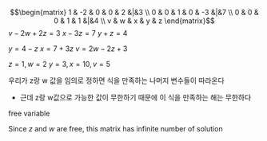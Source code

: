 $$\begin{matrix}
1 & -2 & 0 & 0 & 2 &|&3 \\
0 & 0 & 1 & 0 & -3 &|&7 \\
0 & 0 & 0 & 1 & 1 &|&4 \\
v & w & x & y & z
\end{matrix}$$
$v-2w+2z=3$
$x-3z=7$
$y+z=4$

$y=4-z$
$x=7+3z$
$v=2w-2z+3$

$z=1, w=2$
$y=3, x=10, v=5$

우리가 z랑 w 값을 임의로 정하면 식을 만족하는 나머지 변수들이 따라온다
- 근데 z랑 w값으로 가능한 값이 무한하기 때문에 이 식을 만족하는 해는 무한하다

free variable

Since $z$ and $w$ are free, this matrix has infinite number of solution
